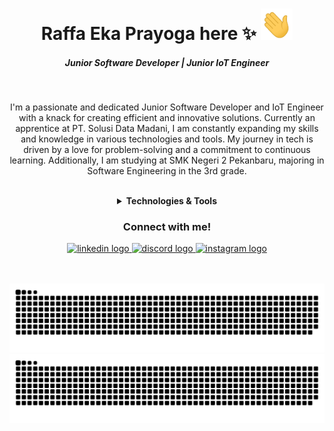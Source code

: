 <div align="center">
  
  
# Raffa Eka Prayoga here ✨ <img style="margin: 0 auto" src="https://github.com/ABSphreak/ABSphreak/blob/master/gifs/Hi.gif" height="50">
##### Junior Software Developer | Junior IoT Engineer 
  
<br/>
  
I'm a passionate and dedicated Junior Software Developer and IoT Engineer with a knack for creating efficient and innovative solutions. Currently an apprentice at PT. Solusi Data Madani, I am constantly expanding my skills and knowledge in various technologies and tools. My journey in tech is driven by a love for problem-solving and a commitment to continuous learning. Additionally, I am studying at SMK Negeri 2 Pekanbaru, majoring in Software Engineering in the 3rd grade.

  
<br/>

<details align="center" id="Technologies & Tools">
  <summary><b>Technologies & Tools</b></summary>

<br/>
<!-- Code Editor -->
<!-- Visual Studio Code -->
<img src="https://img.shields.io/badge/Visual_Studio_Code-0078D4?style=for-the-badge&logo=visual%20studio%20code&logoColor=white">
<!-- Android Studio -->
<img src="https://img.shields.io/badge/Android_Studio-3DDC84?style=for-the-badge&logo=android-studio&logoColor=white">
<!-- Arduino IDE -->
<img src="https://img.shields.io/badge/Arduino_IDE-00979D?style=for-the-badge&logo=arduino&logoColor=white">

<!-- HTML -->
<img src="https://img.shields.io/badge/HTML5-E34F26?style=for-the-badge&logo=html5&logoColor=white">
<!-- CSS -->
<img src="https://img.shields.io/badge/CSS3-1572B6?style=for-the-badge&logo=css3&logoColor=white">
<!--Javascript-->
<img src="https://img.shields.io/badge/JavaScript-323330?style=for-the-badge&logo=javascript&logoColor=F7DF1E">
<!--Python-->
<img src="https://img.shields.io/badge/Python-FFD43B?style=for-the-badge&logo=python&logoColor=blue">
<!--Java-->
<img src="https://img.shields.io/badge/Java-ED8B00?style=for-the-badge&logo=java&logoColor=white">  
<!--C++-->
<img src="https://img.shields.io/badge/C%2B%2B-00599C?style=for-the-badge&logo=c%2B%2B&logoColor=white">
<!-- PHP -->
<img src="https://img.shields.io/badge/PHP-777BB4?style=for-the-badge&logo=php&logoColor=white">
<!-- Laravel -->
<img src="https://img.shields.io/badge/Laravel-FF2D20?style=for-the-badge&logo=laravel&logoColor=white">
<!-- SQL -->
<img src="https://img.shields.io/badge/mySQL-00758F?style=for-the-badge&logo=mysql&logoColor=white">
<!-- Kotlin -->
<img src="https://img.shields.io/badge/Kotlin-0095D5?&style=for-the-badge&logo=kotlin&logoColor=white">
<!-- Dart -->
<img src="https://img.shields.io/badge/Dart-0175C2?style=for-the-badge&logo=dart&logoColor=white">
<!-- Flutter -->
<img src="https://img.shields.io/badge/Flutter-02569B?style=for-the-badge&logo=flutter&logoColor=white">
<!--Scikit-learn-->
<img src="https://img.shields.io/badge/scikit_learn-F7931E?style=for-the-badge&logo=scikit-learn&logoColor=white">
<!--Streamlit-->
<img src="https://img.shields.io/badge/streamlit-b5b0ad?style=for-the-badge&logo=streamlit&logoColor=red">

</details>
  
### Connect with me!

<div align="center">
  <a href="https://www.linkedin.com/in/raffa-eka-prayoga-8912b6320/" target="_blank">
    <img src="https://raw.githubusercontent.com/maurodesouza/profile-readme-generator/master/src/assets/icons/social/linkedin/default.svg" width="52" height="40" alt="linkedin logo" style="max-width: 100%;">
  </a>  

  <a href="https://discord.com/users/raffaekaprayoga" target="_blank">
    <img src="https://raw.githubusercontent.com/maurodesouza/profile-readme-generator/master/src/assets/icons/social/discord/default.svg" width="52" height="40" alt="discord logo" style="max-width: 100%;">
  </a>  

  <a href="https://www.instagram.com/raffaekaprayoga/" target="_blank">
    <img src="https://raw.githubusercontent.com/maurodesouza/profile-readme-generator/master/src/assets/icons/social/instagram/default.svg" width="52" height="40" alt="instagram logo" style="max-width: 100%;">
  </a>
</div>


<br/>
<br/>

![github contribution grid snake animation](https://raw.githubusercontent.com/RaffaEkaPrayoga/RaffaEkaPrayoga/output/github-contribution-grid-snake-dark.svg#gh-dark-mode-only)
![github contribution grid snake animation](https://raw.githubusercontent.com/RaffaEkaPrayoga/RaffaEkaPrayoga/output/github-contribution-grid-snake.svg#gh-light-mode-only)
</div>
